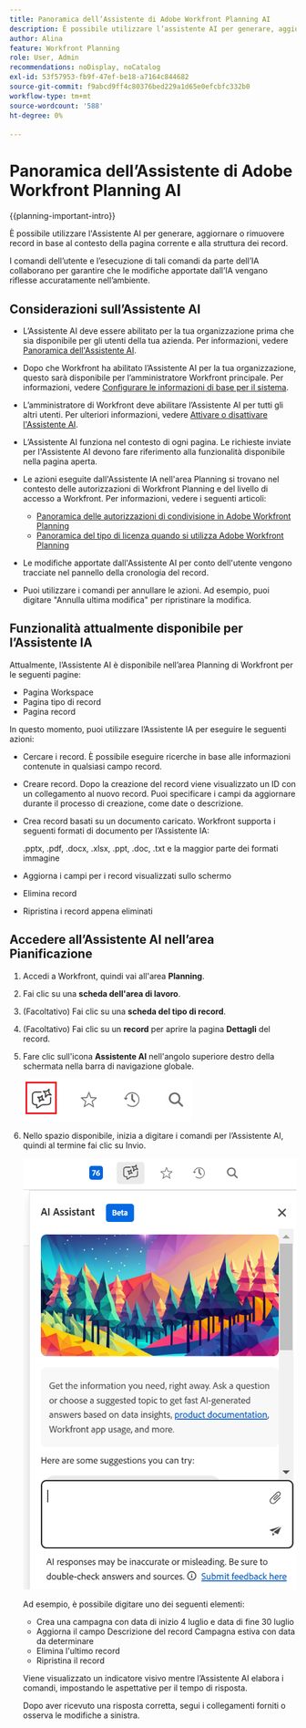 ```yaml
---
title: Panoramica dell’Assistente di Adobe Workfront Planning AI
description: È possibile utilizzare l’assistente AI per generare, aggiornare o rimuovere record in base al contesto della pagina e alla struttura dei record correnti. I comandi dell’utente e l’esecuzione di tali comandi da parte dell’IA collaborano per garantire che le modifiche apportate dall’IA vengano riflesse accuratamente nell’ambiente.
author: Alina
feature: Workfront Planning
role: User, Admin
recommendations: noDisplay, noCatalog
exl-id: 53f57953-fb9f-47ef-be18-a7164c844682
source-git-commit: f9abcd9ff4c80376bed229a1d65e0efcbfc332b0
workflow-type: tm+mt
source-wordcount: '588'
ht-degree: 0%

---
```



# Panoramica dell’Assistente di Adobe Workfront Planning AI

{{planning-important-intro}}

È possibile utilizzare l&#39;Assistente AI per generare, aggiornare o rimuovere record in base al contesto della pagina corrente e alla struttura dei record.

I comandi dell’utente e l’esecuzione di tali comandi da parte dell’IA collaborano per garantire che le modifiche apportate dall’IA vengano riflesse accuratamente nell’ambiente.

## Considerazioni sull’Assistente AI

* L’Assistente AI deve essere abilitato per la tua organizzazione prima che sia disponibile per gli utenti della tua azienda. Per informazioni, vedere [Panoramica dell&#39;Assistente AI](/help/quicksilver/workfront-basics/ai-assistant/ai-assistant-overview.md).
* Dopo che Workfront ha abilitato l’Assistente AI per la tua organizzazione, questo sarà disponibile per l’amministratore Workfront principale. Per informazioni, vedere [Configurare le informazioni di base per il sistema](/help/quicksilver/administration-and-setup/get-started-wf-administration/configure-basic-info.md).

* L’amministratore di Workfront deve abilitare l’Assistente AI per tutti gli altri utenti. Per ulteriori informazioni, vedere [Attivare o disattivare l&#39;Assistente AI](/help/quicksilver/workfront-basics/ai-assistant/enable-or-disable-assistant.md).

* L’Assistente AI funziona nel contesto di ogni pagina. Le richieste inviate per l&#39;Assistente AI devono fare riferimento alla funzionalità disponibile nella pagina aperta.

* Le azioni eseguite dall&#39;Assistente IA nell&#39;area Planning si trovano nel contesto delle autorizzazioni di Workfront Planning e del livello di accesso a Workfront. Per informazioni, vedere i seguenti articoli:

   * [Panoramica delle autorizzazioni di condivisione in Adobe Workfront Planning](/help/quicksilver/planning/access/sharing-permissions-overview.md)
   * [Panoramica del tipo di licenza quando si utilizza Adobe Workfront Planning](/help/quicksilver/planning/access/license-type-overview.md)

* Le modifiche apportate dall&#39;Assistente AI per conto dell&#39;utente vengono tracciate nel pannello della cronologia del record.

* Puoi utilizzare i comandi per annullare le azioni. Ad esempio, puoi digitare &quot;Annulla ultima modifica&quot; per ripristinare la modifica.

## Funzionalità attualmente disponibile per l’Assistente IA

Attualmente, l’Assistente AI è disponibile nell’area Planning di Workfront per le seguenti pagine:

* Pagina Workspace
* Pagina tipo di record
* Pagina record

In questo momento, puoi utilizzare l’Assistente IA per eseguire le seguenti azioni:

* Cercare i record. È possibile eseguire ricerche in base alle informazioni contenute in qualsiasi campo record.
* Creare record. Dopo la creazione del record viene visualizzato un ID con un collegamento al nuovo record. Puoi specificare i campi da aggiornare durante il processo di creazione, come date o descrizione.
* Crea record basati su un documento caricato. Workfront supporta i seguenti formati di documento per l’Assistente IA:

  .pptx, .pdf, .docx, .xlsx, .ppt, .doc, .txt e la maggior parte dei formati immagine
* Aggiorna i campi per i record visualizzati sullo schermo
* Elimina record
* Ripristina i record appena eliminati

## Accedere all’Assistente AI nell’area Pianificazione

1. Accedi a Workfront, quindi vai all&#39;area **Planning**.

1. Fai clic su una **scheda dell&#39;area di lavoro**.

1. (Facoltativo) Fai clic su una **scheda del tipo di record**.

1. (Facoltativo) Fai clic su un **record** per aprire la pagina **Dettagli** del record.

1. Fare clic sull&#39;icona **Assistente AI** nell&#39;angolo superiore destro della schermata nella barra di navigazione globale.

   ![](assets/ai-assistant-icon-highlighted.png)

1. Nello spazio disponibile, inizia a digitare i comandi per l’Assistente AI, quindi al termine fai clic su Invio.

   ![](assets/ai-assistant-panel-with-empty-command-box.png)

   Ad esempio, è possibile digitare uno dei seguenti elementi:

   * Crea una campagna con data di inizio 4 luglio e data di fine 30 luglio
   * Aggiorna il campo Descrizione del record Campagna estiva con data da determinare
   * Elimina l&#39;ultimo record
   * Ripristina il record

   Viene visualizzato un indicatore visivo mentre l’Assistente AI elabora i comandi, impostando le aspettative per il tempo di risposta.

   Dopo aver ricevuto una risposta corretta, segui i collegamenti forniti o osserva le modifiche a sinistra.

